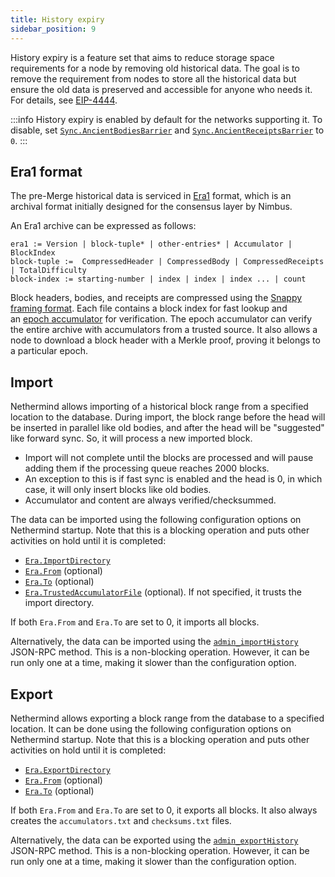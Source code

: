 ```yaml
---
title: History expiry
sidebar_position: 9
---
```


History expiry is a feature set that aims to reduce storage space requirements for a node by removing old historical data. The goal is to remove the requirement from nodes to store all the historical data but ensure the old data is preserved and accessible for anyone who needs it. For details, see [EIP-4444][eip444].

:::info
History expiry is enabled by default for the networks supporting it. To disable, set [`Sync.AncientBodiesBarrier`](./configuration.md#sync-ancientbodiesbarrier) and [`Sync.AncientReceiptsBarrier`](./configuration.md#sync-ancientreceiptsbarrier) to `0`.
:::

## Era1 format

The pre-Merge historical data is serviced in [Era1](https://github.com/status-im/nimbus-eth2/blob/stable/docs/e2store.md#era-files) format, which is an archival format initially designed for the consensus layer by Nimbus.

An Era1 archive can be expressed as follows:

```
era1 := Version | block-tuple* | other-entries* | Accumulator | BlockIndex
block-tuple :=  CompressedHeader | CompressedBody | CompressedReceipts | TotalDifficulty
block-index := starting-number | index | index | index ... | count
```

Block headers, bodies, and receipts are compressed using the [Snappy framing format](https://github.com/google/snappy/blob/main/framing_format.txt). Each file contains a block index for fast lookup and an [epoch accumulator](https://github.com/ethereum/portal-network-specs/blob/master/history/history-network.md#the-historical-hashes-accumulator) for verification. The epoch accumulator can verify the entire archive with accumulators from a trusted source. It also allows a node to download a block header with a Merkle proof, proving it belongs to a particular epoch.

## Import

Nethermind allows importing of a historical block range from a specified location to the database. During import, the block range before the head will be inserted in parallel like old bodies, and after the head will be "suggested" like forward sync. So, it will process a new imported block.

- Import will not complete until the blocks are processed and will pause adding them if the processing queue reaches 2000 blocks.
- An exception to this is if fast sync is enabled and the head is 0, in which case, it will only insert blocks like old bodies.
- Accumulator and content are always verified/checksummed.

The data can be imported using the following configuration options on Nethermind startup. Note that this is a blocking operation and puts other activities on hold until it is completed:

- [`Era.ImportDirectory`](./configuration.md#era-importdirectory)
- [`Era.From`](./configuration.md#era-from) (optional)
- [`Era.To`](./configuration.md#era-to) (optional)
- [`Era.TrustedAccumulatorFile`](./configuration.md#era-trustedaccumulatorfile) (optional). If not specified, it trusts the import directory.

If both `Era.From` and `Era.To` are set to 0, it imports all blocks.

Alternatively, the data can be imported using the [`admin_importHistory`](../interacting/json-rpc-ns/admin.md#admin_importhistory) JSON-RPC method. This is a non-blocking operation. However, it can be run only one at a time, making it slower than the configuration option.

## Export

Nethermind allows exporting a block range from the database to a specified location. It can be done using the following configuration options on Nethermind startup. Note that this is a blocking operation and puts other activities on hold until it is completed:

- [`Era.ExportDirectory`](./configuration.md#era-exportdirectory)
- [`Era.From`](./configuration.md#era-from) (optional)
- [`Era.To`](./configuration.md#era-to) (optional)

If both `Era.From` and `Era.To` are set to 0, it exports all blocks. It also always creates the `accumulators.txt` and `checksums.txt` files.

Alternatively, the data can be exported using the [`admin_exportHistory`](../interacting/json-rpc-ns/admin.md#admin_exporthistory) JSON-RPC method. This is a non-blocking operation. However, it can be run only one at a time, making it slower than the configuration option.

[eip444]: https://eips.ethereum.org/EIPS/eip-4444
